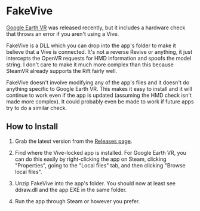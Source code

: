 # FakeVive

[Google Earth VR](http://store.steampowered.com/app/348250/) was released recently,
but it includes a hardware check that throws an error if you aren't using a Vive.

FakeVive is a DLL which you can drop into the app's folder to make it believe that a Vive is connected.
It's not a reverse Revive or anything, it just intercepts the OpenVR requests for HMD information and spoofs the model string.
I don't care to make it much more complex than this because SteamVR already supports the Rift fairly well.

FakeVive doesn't involve modifying any of the app's files and it doesn't do anything specific to Google Earth VR.
This makes it easy to install and it will continue to work even if the app is updated (assuming the HMD check isn't made more
complex). It could probably even be made to work if future apps try to do a similar check.

## How to Install

1. Grab the latest version from the [Releases page](https://github.com/Shockfire/FakeVive/releases).

2. Find where the Vive-locked app is installed. For Google Earth VR, you can do this easily by right-clicking the app on Steam,
clicking "Properties", going to the "Local files" tab, and then clicking "Browse local files".

3. Unzip FakeVive into the app's folder. You should now at least see ddraw.dll and the app EXE in the same folder.

4. Run the app through Steam or however you prefer.
